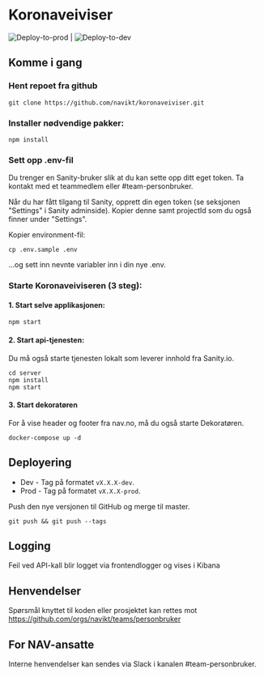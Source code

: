 # Koronaveiviser

![Deploy-to-prod](https://github.com/navikt/koronaveiviser/workflows/Deploy-to-prod/badge.svg) | ![Deploy-to-dev](https://github.com/navikt/koronaveiviser/workflows/Deploy-to-dev/badge.svg)

## Komme i gang

### Hent repoet fra github

```
git clone https://github.com/navikt/koronaveiviser.git
```

### Installer nødvendige pakker:

```
npm install
```

### Sett opp .env-fil

Du trenger en Sanity-bruker slik at du kan sette opp ditt eget token. Ta kontakt med et teammedlem eller #team-personbruker.

Når du har fått tilgang til Sanity, opprett din egen token (se seksjonen "Settings" i Sanity adminside). Kopier denne samt projectId som du også finner under "Settings".

Kopier environment-fil:

```
cp .env.sample .env
```

...og sett inn nevnte variabler inn i din nye .env.

### Starte Koronaveiviseren (3 steg):

#### 1. Start selve applikasjonen:

```
npm start
```

#### 2. Start api-tjenesten:

Du må også starte tjenesten lokalt som leverer innhold fra Sanity.io.

```
cd server
npm install
npm start
```

#### 3. Start dekoratøren

For å vise header og footer fra nav.no, må du også starte Dekoratøren.

```
docker-compose up -d
```

## Deployering

- Dev - Tag på formatet `vX.X.X-dev`.
- Prod - Tag på formatet `vX.X.X-prod`.

Push den nye versjonen til GitHub og merge til master.

```
git push && git push --tags
```

## Logging

Feil ved API-kall blir logget via frontendlogger og vises i Kibana<br>

## Henvendelser

Spørsmål knyttet til koden eller prosjektet kan rettes mot https://github.com/orgs/navikt/teams/personbruker

## For NAV-ansatte

Interne henvendelser kan sendes via Slack i kanalen #team-personbruker.
